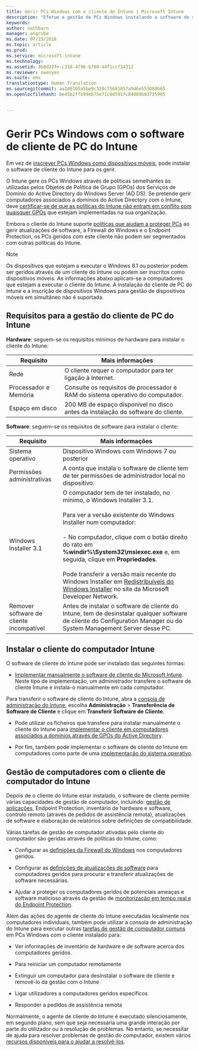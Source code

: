 ```yaml
---
title: Gerir PCs Windows com o cliente do Intune | Microsoft Intune
description: "Efetue a gestão de PCs Windows instalando o software de cliente do Intune."
keywords: 
author: nathbarn
manager: angrobe
ms.date: 07/25/2016
ms.topic: article
ms.prod: 
ms.service: microsoft-intune
ms.technology: 
ms.assetid: 3b8d22fe-c318-4796-b760-44f1ccf34312
ms.reviewer: owenyen
ms.suite: ems
translationtype: Human Translation
ms.sourcegitcommit: aa1d6105a5be9c329c75681857a9d6e553088b65
ms.openlocfilehash: be45b2ffb99eb75e71c0d591fc84089b83735905


---
```


# Gerir PCs Windows com o software de cliente de PC do Intune
Em vez de [inscrever PCs Windows como dispositivos móveis](set-up-windows-device-management-with-microsoft-intune.md), pode instalar o software de cliente do Intune para os gerir.

O Intune gere os PCs Windows através de políticas semelhantes às utilizadas pelos Objetos de Política de Grupo (GPOs) dos Serviços de Domínio do Active Directory do Windows Server (AD DS). Se pretende gerir computadores associados a domínios do Active Directory com o Intune, deve [certificar-se de que as políticas do Intune não entram em conflito com quaisquer GPOs](resolve-gpo-and-microsoft-intune-policy-conflicts.md) que estejam implementadas na sua organização.

Embora o cliente do Intune suporte [políticas que ajudam a proteger PCs](policies-to-protect-windows-pcs-in-microsoft-intune.md) ao gerir atualizações de software, a Firewall do Windows e o Endpoint Protection, os PCs geridos com este cliente não podem ser segmentados com outras políticas do Intune.

> [!NOTE]
> Os dispositivos que estejam a executar o Windows 8.1 ou posterior podem ser geridos através de um cliente do Intune ou podem ser inscritos como dispositivos móveis. As informações abaixo aplicam-se a computadores que estejam a executar o cliente do Intune. A instalação do cliente de PC do Intune e a inscrição de dispositivos Windows para gestão de dispositivos móveis em simultâneo não é suportada.

## Requisitos para a gestão do cliente de PC do Intune

**Hardware**: seguem-se os requisitos mínimos de hardware para instalar o cliente do Intune:

|Requisito|Mais informações|
|---------------|--------------------|
|Rede|O cliente requer o computador para ter ligação à Internet.|
|Processador e Memória|Consulte os requisitos de processador e RAM do sistema operativo do computador.|
|Espaço em disco|200 MB de espaço disponível no disco antes da instalação do software do cliente.|

**Software**: seguem-se os requisitos de software para instalar o cliente:

|Requisito|Mais informações|
|---------------|--------------------|
|Sistema operativo | Dispositivo Windows com Windows 7 ou posterior |
|Permissões administrativas|A conta que instala o software de cliente tem de ter permissões de administrador local no dispositivo.|
|Windows Installer 3.1|O computador tem de ter instalado, no mínimo, o Windows Installer 3.1.<br /><br />Para ver a versão existente do Windows Installer num computador:<br /><br />-   No computador, clique com o botão direito do rato em **%windir%\System32\msiexec.exe** e, em seguida, clique em **Propriedades**.<br /><br />Pode transferir a versão mais recente do Windows Installer em [Redistribuíveis do Windows Installer](http://go.microsoft.com/fwlink/?LinkID=234258) no site da Microsoft Developer Network.|
|Remover software de cliente incompatível|Antes de instalar o software de cliente do Intune, tem de desinstalar qualquer software de cliente do Configuration Manager ou do System Management Server desse PC.|

## Instalar o cliente do computador Intune
O software de cliente do Intune pode ser instalado das seguintes formas:

-   [Implementar manualmente o software de cliente do Microsoft Intune](install-the-windows-pc-client-with-microsoft-intune.md#to-manually-deploy-the-client-software). Neste tipo de implementação, um administrador transfere o software de cliente Intune e instala-o manualmente em cada computador.

  Para transferir o software de cliente do Intune, abra a [consola de administração do Intune](https://manage.microsoft.com), escolha **Administração** > **Transferência de Software de Cliente** e clique em **Transferir Software de Cliente**.

-   Pode utilizar os ficheiros que transfere para instalar manualmente o cliente do Intune para [implementar o cliente em computadores associados a domínios através de GPOs do Active Directory](install-the-windows-pc-client-with-microsoft-intune.md#to-automatically-deploy-the-client-software-by-using-group-policy).

-   Por fim, também pode implementar o software de cliente do Intune em computadores como parte de uma [implementação do sistema operativo](install-the-windows-pc-client-with-microsoft-intune.md#install-the-microsoft-intune-client-software-as-part-of-an-image).

## Gestão de computadores com o cliente de computador do Intune
Depois de o cliente do Intune estar instalado, o software de cliente permite várias capacidades de gestão de computador, incluindo: [gestão de aplicações](deploy-apps-in-microsoft-intune.md), Endpoint Protection, inventário de hardware e software, controlo remoto (através de pedidos de assistência remota), atualizações de software e elaboração de relatórios sobre definições de compatibilidade.

Várias tarefas de gestão de computador ativadas pelo cliente do computador são geridas através de políticas do Intune, como:

-   Configurar as [definições da Firewall do Windows](help-protect-windows-pcs-using-windows-firewall-policies-in-microsoft-intune.md) nos computadores geridos.

-   Configurar as [definições de atualizações de software](keep-windows-pcs-up-to-date-with-software-updates-in-microsoft-intune.md) para computadores geridos para procurar e transferir atualizações de software necessárias.

-   Ajudar a proteger os computadores geridos de potenciais ameaças e software malicioso através da gestão de [monitorização em tempo real e do Endpoint Protection](help-secure-windows-pcs-with-endpoint-protection-for-microsoft-intune.md).

Além das ações do agente de cliente do Intune executadas localmente nos computadores individuais, também pode utilizar a consola de administração do Intune para executar outras [tarefas de gestão de computador comuns](common-windows-pc-management-tasks-with-the-microsoft-intune-computer-client.md) em PCs Windows com o cliente instalado para:

-   Ver informações de inventário de hardware e de software acerca dos computadores geridos.

-   Para reiniciar um computador remotamente

-   Extinguir um computador para desinstalar o software de cliente e removê-lo da gestão com o Intune

-   Ligar utilizadores a computadores geridos específicos

-   Responder a pedidos de assistência remota

Normalmente, o agente de cliente do Intune é executado silenciosamente, em segundo plano, sem que seja necessária uma grande interação por parte do utilizador ou a resolução de problemas. No entanto, se necessitar de ajuda para resolver problemas de gestão do computador, existem vários [recursos disponíveis para o ajudar a resolvê-los](/intune/troubleshoot/troubleshoot-client-setup-in-microsoft-intune).



<!--HONumber=Aug16_HO1-->


